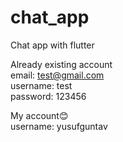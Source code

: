 # chat_app
Chat app with flutter<br/>

Already existing account<br/>
email: test@gmail.com<br/>
username: test<br/>
password: 123456<br/>

My account😊<br/>
username: yusufguntav
